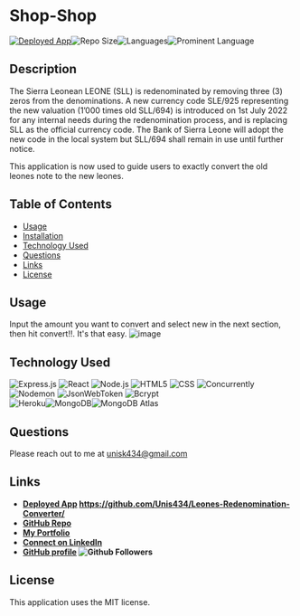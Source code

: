 # Shop-Shop

 <a href="https://github.com/Unis434/Leones-Redenomination-Converter/edit/main/README.md">![Deployed App](https://img.shields.io/badge/-Deployed-success?style=for-the-badge)</a>![Repo Size](https://img.shields.io/github/repo-size/unis434/budget-tracker?color=inactive&style=for-the-badge)![Languages](https://img.shields.io/github/languages/count/unis434/budget-tracker?color=inactive&style=for-the-badge)![Prominent Language](https://img.shields.io/github/languages/top/unis434/budget-tracker?color=inactive&style=for-the-badge)

## Description
The Sierra Leonean LEONE (SLL) is redenominated by removing three (3) zeros from the denominations. A new currency code SLE/925 representing the new valuation
(1’000 times old SLL/694) is introduced on 1st July 2022 for any internal needs during the redenomination process, and is replacing SLL as the official currency code.
The Bank of Sierra Leone will adopt the new code in the local system but SLL/694 shall remain in use until further notice.

This application is now used to guide users to exactly convert the old leones note to the new leones.

## Table of Contents
  - [Usage](#Usage)
  - [Installation](#installation)
  - [Technology Used](#technology-used)
  - [Questions](#questions)
  - [Links](#links)
  - [License](#license)
  
## Usage
Input the amount you want to convert and select new in the next section, then hit convert!!.
It's that easy.
![image](https://user-images.githubusercontent.com/79544610/176199989-467b4e90-fcf1-45cc-a61f-272940536c40.png)


## Technology Used
![Express.js](https://img.shields.io/badge/-Express-white?style=for-the-badge)
![React](https://img.shields.io/badge/-React-9cf?style=for-the-badge)
![Node.js](https://img.shields.io/badge/-Node.js-white?style=for-the-badge)
![HTML5](https://img.shields.io/badge/-HTML5-white?style=for-the-badge)
![CSS](https://img.shields.io/badge/-CSS-9cf?style=for-the-badge)
![Concurrently](https://img.shields.io/badge/-Concurrently-white?style=for-the-badge)
![Nodemon](https://img.shields.io/badge/-Nodemon-white?style=for-the-badge) 
![JsonWebToken](https://img.shields.io/badge/-JsonWebToken-9cf?style=for-the-badge)
![Bcrypt](https://img.shields.io/badge/-Bcrypt-white?style=for-the-badge)<br />
![Heroku](https://img.shields.io/badge/Deployed-Heroku-inactive?style=for-the-badge)![MongoDB](https://img.shields.io/badge/Database-MongoDb-inactive?style=for-the-badge)![MongoDB Atlas](https://img.shields.io/badge/Cloud%20Database-MongoDB%20Atlas-inactive?style=for-the-badge) 
  
  ## Questions
  Please reach out to me at [unisk434@gmail.com](mailto:unisk434@gmail.com?subject=[GitHub%shop-shop]%20Source%20Han%20Sans)

  ## Links
  - **[Deployed App](https://github.com/Unis434/Leones-Redenomination-Converter) https://github.com/Unis434/Leones-Redenomination-Converter/** 
  - **[GitHub Repo](https://github.com/Unis434/Leones-Redenomination-Converter)**
  - **[My Portfolio](https://unis434.github.io/Personal_Resume/index.html)**
  - **[Connect on LinkedIn](https://www.linkedin.com/in/unisk434)**
  - **[GitHub profile](https://github.com/Unis434)    ![Github Followers](https://img.shields.io/github/followers/Unis434?style=social)**

  ## License 
  This application uses the MIT license.  
